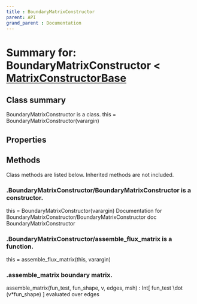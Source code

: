 ```yaml
---
title : BoundaryMatrixConstructor
parent: API
grand_parent : Documentation
---
```

# Summary for: **BoundaryMatrixConstructor**  < [MatrixConstructorBase](MatrixConstructorBase.html)

## Class summary

BoundaryMatrixConstructor is a class.
this = BoundaryMatrixConstructor(varargin)

## Properties


## Methods

Class methods are listed below. Inherited methods are not included.

### .**BoundaryMatrixConstructor**/BoundaryMatrixConstructor is a constructor.
this = BoundaryMatrixConstructor(varargin)
Documentation for BoundaryMatrixConstructor/BoundaryMatrixConstructor
doc BoundaryMatrixConstructor

### .BoundaryMatrixConstructor/**assemble_flux_matrix** is a function.
this = assemble_flux_matrix(this, varargin)

### .**assemble_matrix** boundary matrix.

assemble_matrix(fun_test, fun_shape, v, edges, msh) :
Int[ fun_test \dot (v*fun_shape) ]
evaluated over edges


